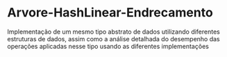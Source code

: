 # Arvore-HashLinear-Endrecamento
Implementação de um mesmo tipo abstrato de dados utilizando diferentes
estruturas de dados, assim como a análise detalhada do desempenho das operações aplicadas nesse tipo usando
as diferentes implementações
